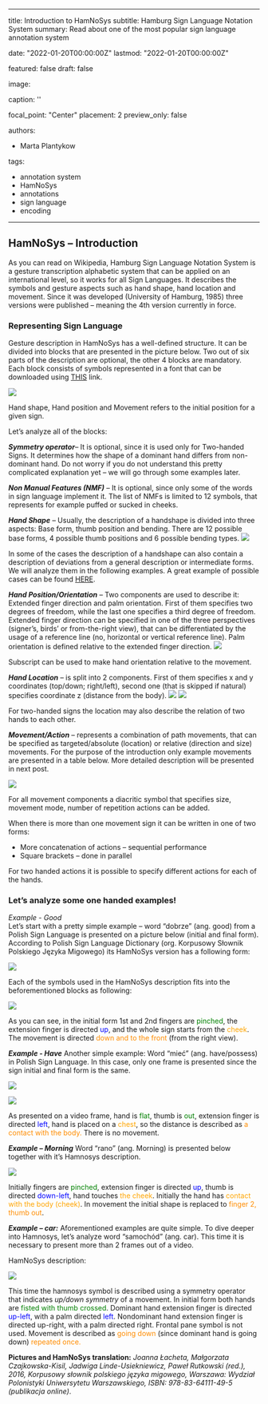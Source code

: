 
---
title: Introduction to HamNoSys
subtitle: Hamburg Sign Language Notation System 
summary: Read about one of the most popular sign language annotation system


date: "2022-01-20T00:00:00Z"
lastmod: "2022-01-20T00:00:00Z"

featured: false
draft: false

image:

  caption: ''

  focal_point: "Center"
  placement: 2
  preview_only: false

authors:
- Marta Plantykow

tags:
- annotation system
- HamNoSys
- annotations
- sign language
- encoding


---

## HamNoSys – Introduction

As you can read on Wikipedia, Hamburg Sign Language Notation System is a gesture transcription alphabetic system that can be applied on an international level, so it works for all Sign Languages. It describes the symbols and gesture aspects such as hand shape, hand location and movement. Since it was developed (University of Hamburg, 1985) three versions were published – meaning the 4th version currently in force. 

### Representing Sign Language

Gesture description in HamNoSys has a well-defined structure. It can be divided into blocks that are presented in the picture below. Two out of six parts of the description are optional, the other 4 blocks are mandatory. Each block consists of symbols represented in a font that can be downloaded using [THIS](https://www.sign-lang.uni-hamburg.de/hamnosys/hamnosys_4_1_7.zip) link. 

![](./f1.jpg)

Hand shape, Hand position and Movement refers to the initial position for a given sign. 

Let’s analyze all of the blocks:

***Symmetry operator***– It is optional, since it is used only for Two-handed Signs. It determines how the shape of a dominant hand differs from non-dominant hand. Do not worry if you do not understand this pretty complicated explanation yet – we will go through some examples later.

***Non Manual Features (NMF)*** – It is optional, since only some of the words in sign language implement it.  The list of NMFs is limited to 12 symbols, that represents for example puffed or sucked in cheeks.

***Hand Shape*** – Usually, the description of a handshape is divided into three aspects: Base form, thumb position and bending. There are 12 possible base forms, 4 possible thumb positions and 6 possible bending types. 
![](./fig2.jpg)

In some of the cases the description of a handshape can also contain a description of deviations from a general description or intermediate forms. We will analyze them in the following examples. A great example of possible cases can be found [HERE](https://www.sign-lang.uni-hamburg.de/dgs-korpus/files/inhalt_pdf/HamNoSys_Handshapes.pdf).

***Hand Position/Orientation*** – Two components are used to describe it: Extended finger direction and palm orientation. First of them specifies two degrees of freedom, while the last one specifies a third degree of freedom. Extended finger direction can be specified in one of the three perspectives (signer’s, birds’ or from-the-right view), that can be differentiated by the usage of a reference line (no, horizontal or vertical reference line). Palm orientation is defined relative to the extended finger direction.
![](./fig3.jpg)


Subscript can be used to make hand orientation relative to the movement. 

***Hand Location*** – is split into 2 components. First of them specifies x and y coordinates (top/down; right/left), second one (that is skipped if natural) specifies coordinate z (distance from the body). 
![](./fig4.jpg)
![](./fig5.jpg)


For two-handed signs the location may also describe the relation of two hands to each other.

***Movement/Action*** – represents a combination of path movements, that can be specified as targeted/absolute (location) or relative (direction and size) movements. For the purpose of the introduction only example movements are presented in a table below.
More detailed description will be presented in next post.

![](./gig6.jpg)

For all movement components  a diacritic symbol that specifies size, movement mode, number of repetition actions can be added. 

When there is more than one movement sign it can be written in one of two forms:
* More concatenation of actions – sequential performance
* Square brackets – done in parallel

For two handed actions it is possible to specify different actions for each of the hands.


### Let’s analyze some one handed examples!
*Example - Good*<br>
Let’s start with a pretty simple example – word “dobrze” (ang. good) from a Polish Sign Language is presented on a picture below (initial and final form). According to Polish Sign Language Dictionary (org. Korpusowy Słownik Polskiego Języka Migowego) its HamNoSys version has a following form:

![](./fig7.jpg) 

Each of the symbols used in the HamNoSys description fits into the beforementioned blocks as following:

![](./fig8.jpg)

As you can see, in the initial form 1st and 2nd fingers are <span style="color:green">pinched</span>, the extension finger is directed <span style="color:blue">up</span>, and the whole sign starts from the <span style="color:orange">cheek</span>. The movement is directed <span style="color:darkorange">down and to the front</span> (from the right view).

***Example - Have***
Another simple example: Word “mieć” (ang. have/possess) in Polish Sign Language. In this case, only one frame is presented since the sign initial and final form is the same. 



![](./gig9.jpg)

![](./gig10.jpg)
 
As presented on a video frame, hand is <span style="color:green">flat</span>, thumb is <span style="color:green">out</span>, extension finger is directed <span style="color:blue">left</span>, hand is placed on a <span style="color:orange">chest</span>, so the distance is described as <span style="color:darkorange">a contact with the body.</span> There is no movement.
    
    
***Example – Morning***
Word “rano” (ang. Morning) is presented below together with it’s Hamnosys description.
 

![](./fig11.jpg)

Initially fingers are <span style="color:green">pinched</span>, extension finger is directed <span style="color:blue">up</span>, thumb is directed <span style="color:blue">down-left</span>, hand touches <span style="color:orange">the cheek</span>. Initially the hand has <span style="color:orange">contact with the body (cheek)</span>. In movement the initial shape is replaced to <span style="color:darkorange">finger 2, thumb out</span>.

***Example – car:***
Aforementioned examples are quite simple. To dive deeper into Hamnosys, let’s analyze word “samochód” (ang. car). This time it is necessary to present more than 2 frames out of a video.
   
HamNoSys description:

![](./fig12.jpg)

This time the hamnosys symbol is described using a symmetry operator that indicates *up/down symmetry* of a movement. In initial form both hands are <span style="color:green">fisted with thumb crossed</span>. Dominant hand extension finger is directed <span style="color:blue">up-left</span>, with a palm directed <span style="color:blue">left</span>. Nondominant hand extension finger is directed up-right, with a palm directed right. Frontal pane symbol is not used. Movement is described as <span style="color:darkorange">going down</span> (since dominant hand is going down) <span style="color:darkorange">repeated once.</span>

**Pictures and HamNoSys translation:**
*Joanna Łacheta, Małgorzata Czajkowska-Kisil, Jadwiga Linde-Usiekniewicz, Paweł Rutkowski (red.), 2016, Korpusowy słownik polskiego języka migowego, Warszawa: Wydział Polonistyki Uniwersytetu Warszawskiego, ISBN: 978-83-64111-49-5 (publikacja online)*.



